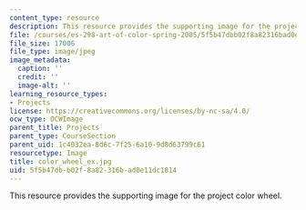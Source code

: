 ```yaml
---
content_type: resource
description: This resource provides the supporting image for the project color wheel.
file: /courses/es-298-art-of-color-spring-2005/5f5b47dbb02f8a82316bad0e11dc1814_color_wheel_ex.jpg
file_size: 17006
file_type: image/jpeg
image_metadata:
  caption: ''
  credit: ''
  image-alt: ''
learning_resource_types:
- Projects
license: https://creativecommons.org/licenses/by-nc-sa/4.0/
ocw_type: OCWImage
parent_title: Projects
parent_type: CourseSection
parent_uid: 1c4032ea-8d6c-7f25-6a10-9d8d63799c61
resourcetype: Image
title: color_wheel_ex.jpg
uid: 5f5b47db-b02f-8a82-316b-ad0e11dc1814
---
```

This resource provides the supporting image for the project color wheel.